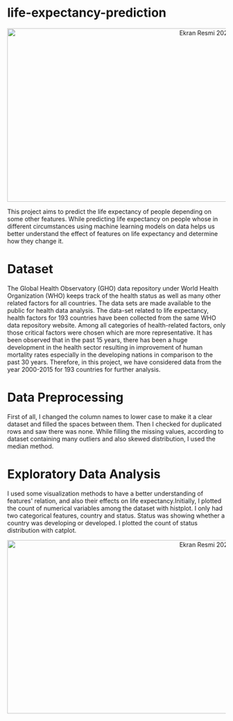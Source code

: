 # life-expectancy-prediction
<p align="center"> 
   <img width="1000" height="400" alt="Ekran Resmi 2021-06-28 01 15 28" src="https://user-images.githubusercontent.com/52889449/143092733-90e1665f-5de4-4eae-9fe6-6b7f4c462e2c.jpg">
</p>

This project aims to predict the life expectancy of people depending on some other features. While predicting life expectancy on people whose in different circumstances using machine learning models on data helps us better understand the effect of features on life expectancy and determine how they change it.

# Dataset

The Global Health Observatory (GHO) data repository under World Health Organization (WHO) keeps track of the health status as well as many other related factors for all countries. The data sets are made available to the public for health data analysis. The data-set related to life expectancy, health factors for 193 countries have been collected from the same WHO data repository website. Among all categories of health-related factors, only those critical factors were chosen which are more representative. It has been observed that in the past 15 years, there has been a huge development in the health sector resulting in improvement of human mortality rates especially in the developing nations in comparison to the past 30 years. Therefore, in this project, we have considered data from the year 2000-2015 for 193 countries for further analysis.

# Data Preprocessing

First of all, I changed the column names to lower case to make it a clear dataset and filled the spaces between them. Then I checked for duplicated rows and saw there was none. While filling the missing values, according to dataset containing many outliers and also skewed distribution, I used the median method.

# Exploratory Data Analysis

I used some visualization methods to have a better understanding of features' relation, and also their effects on life expectancy.Initially, I plotted the count of numerical variables among the dataset with histplot. I only had two categorical features, country and status. Status was showing whether a country was developing or developed. I plotted the count of status distribution with catplot.

<p align="center"> 
   <img width="1000" height="400" alt="Ekran Resmi 2021-06-28 01 15 28" src="https://user-images.githubusercontent.com/87663976/143217634-99cb184b-1684-4c50-b22c-88733deeb62e.png">
</p>
